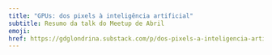 ```yaml
---
title: "GPUs: dos pixels à inteligência artificial"
subtitle: Resumo da talk do Meetup de Abril
emoji:
href: https://gdglondrina.substack.com/p/dos-pixels-a-inteligencia-artificial
---
```


